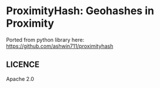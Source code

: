 # ProximityHash: Geohashes in Proximity

Ported from python library here: https://github.com/ashwin711/proximityhash



## LICENCE

Apache 2.0